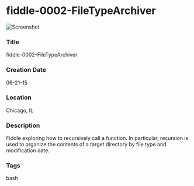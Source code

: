 fiddle-0002-FileTypeArchiver
======

![Screenshot](screenshot.png)


### Title

fiddle-0002-FileTypeArchiver


### Creation Date

06-21-15


### Location

Chicago, IL


### Description

Fiddle exploring how to recursively call a function.  In particular, recursion is used to organize the
contents of a target directory by file type and modification date.


### Tags

bash
